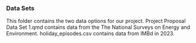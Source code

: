 ### Data Sets
This folder contains the two data options for our project. 
Project Proposal Data Set 1.qmd contains data from the The National Surveys on Energy and Environment. 
holiday_episodes.csv contains data from IMBd in 2023. 
